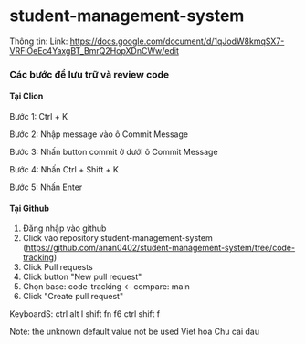 # student-management-system

Thông tin:
Link: https://docs.google.com/document/d/1qJodW8kmqSX7-VRFiOeEc4YaxgBT_BmrQ2HopXDnCWw/edit

### Các bước để lưu trữ và review code

#### Tại Clion

Bước 1: Ctrl + K

Bước 2: Nhập message vào ô Commit Message

Bước 3: Nhấn button commit ở dưới ô Commit Message

Bước 4: Nhấn Ctrl + Shift + K

Bước 5: Nhấn Enter

#### Tại Github

1. Đăng nhập vào github
2. Click vào repository
   student-management-system (https://github.com/anan0402/student-management-system/tree/code-tracking)
3. Click Pull requests
4. Click button "New pull request"
5. Chọn base: code-tracking <- compare: main
6. Click "Create pull request"

KeyboardS:
ctrl alt l
shift fn f6
ctrl shift f

Note:
the unknown default value not be used 
Viet hoa Chu cai dau

